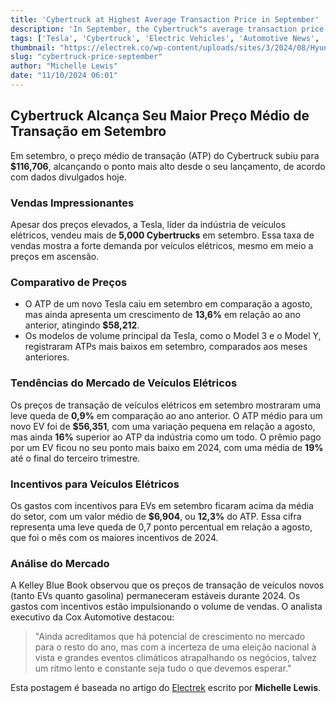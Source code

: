 ```yaml
---
title: 'Cybertruck at Highest Average Transaction Price in September'
description: 'In September, the Cybertruck"s average transaction price reached $116,706, marking a historic high for Tesla. Despite price hikes, over 5,000 units were sold.'
tags: ['Tesla', 'Cybertruck', 'Electric Vehicles', 'Automotive News', 'Market Trends']
thumbnail: "https://electrek.co/wp-content/uploads/sites/3/2024/08/Hyundai-Tesla-Cybertruck-3.jpeg?quality=82&strip=all&w=1400"
slug: "cybertruck-price-september"
author: "Michelle Lewis"
date: "11/10/2024 06:01"
---
```


## Cybertruck Alcança Seu Maior Preço Médio de Transação em Setembro

Em setembro, o preço médio de transação (ATP) do Cybertruck subiu para **$116,706**, alcançando o ponto mais alto desde o seu lançamento, de acordo com dados divulgados hoje.

### Vendas Impressionantes
Apesar dos preços elevados, a Tesla, líder da indústria de veículos elétricos, vendeu mais de **5,000 Cybertrucks** em setembro. Essa taxa de vendas mostra a forte demanda por veículos elétricos, mesmo em meio a preços em ascensão.

### Comparativo de Preços
- O ATP de um novo Tesla caiu em setembro em comparação a agosto, mas ainda apresenta um crescimento de **13,6%** em relação ao ano anterior, atingindo **$58,212**.
- Os modelos de volume principal da Tesla, como o Model 3 e o Model Y, registraram ATPs mais baixos em setembro, comparados aos meses anteriores.

### Tendências do Mercado de Veículos Elétricos
Os preços de transação de veículos elétricos em setembro mostraram uma leve queda de **0,9%** em comparação ao ano anterior. O ATP médio para um novo EV foi de **$56,351**, com uma variação pequena em relação a agosto, mas ainda **16%** superior ao ATP da indústria como um todo. O prêmio pago por um EV ficou no seu ponto mais baixo em 2024, com uma média de **19%** até o final do terceiro trimestre.

### Incentivos para Veículos Elétricos
Os gastos com incentivos para EVs em setembro ficaram acima da média do setor, com um valor médio de **$6,904**, ou **12,3%** do ATP. Essa cifra representa uma leve queda de 0,7 ponto percentual em relação a agosto, que foi o mês com os maiores incentivos de 2024.

### Análise do Mercado
A Kelley Blue Book observou que os preços de transação de veículos novos (tanto EVs quanto gasolina) permaneceram estáveis durante 2024. Os gastos com incentivos estão impulsionando o volume de vendas. O analista executivo da Cox Automotive destacou:  
> "Ainda acreditamos que há potencial de crescimento no mercado para o resto do ano, mas com a incerteza de uma eleição nacional à vista e grandes eventos climáticos atrapalhando os negócios, talvez um ritmo lento e constante seja tudo o que devemos esperar."

Esta postagem é baseada no artigo do [Electrek](https://electrek.co/2024/10/10/cybertruck-reached-its-highest-ever-average-transaction-price-in-september/) escrito por **Michelle Lewis**.